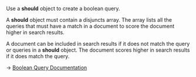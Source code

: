 Use a **should** object to create a boolean query.

A **should** object must contain a disjuncts array. The array lists all the queries that must have a match in a document to score the document higher in search results.

A document can be included in search results if it does not match the query or queries in a **should** object. The document scores higher in search results if it does match the query.

→ [Boolean Query Documentation](https://docs.couchbase.com/server/current/search/search-request-params.html#boolean-queries)